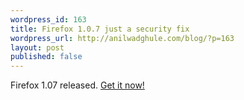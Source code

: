 ```yaml
---
wordpress_id: 163
title: Firefox 1.0.7 just a security fix
wordpress_url: http://anilwadghule.com/blog/?p=163
layout: post
published: false
---
```

Firefox 1.07 released. <a href="http://www.mozilla.org/products/firefox/releases/1.0.7.html">Get it now!</a>
